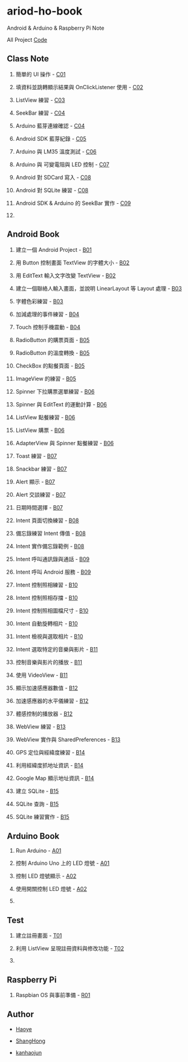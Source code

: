 # ariod-ho-book

Android & Arduino & Raspberry Pi Note

All Project [Code](https://github.com/CodeMercs/ariod-ho-book/tree/master/Code/)


## Class Note

1. 簡單的 UI 操作 - [C01](https://github.com/CodeMercs/ariod-ho-book/blob/master/Note/C01.md)

2. 填資料並跳轉顯示結果與 OnClickListener 使用 - [C02](https://github.com/CodeMercs/ariod-ho-book/blob/master/Note/C02.md)

3. ListView 練習 - [C03](https://github.com/CodeMercs/ariod-ho-book/blob/master/Note/C03.md)

4. SeekBar 練習 - [C04](https://github.com/CodeMercs/ariod-ho-book/blob/master/Note/C04.md)

5. Arduino 藍芽連線確認 - [C04](https://github.com/CodeMercs/ariod-ho-book/blob/master/Note/C04.md)

6. Android SDK 藍芽紀錄 - [C05](https://github.com/CodeMercs/ariod-ho-book/blob/master/Note/C05.md)

7. Arduino 與 LM35 溫度測試 - [C06](https://github.com/CodeMercs/ariod-ho-book/blob/master/Note/C06.md)

8. Arduino 與 可變電阻與 LED 控制 - [C07](https://github.com/CodeMercs/ariod-ho-book/blob/master/Note/C07.md)

9. Android 對 SDCard 寫入 - [C08](https://github.com/CodeMercs/ariod-ho-book/blob/master/Note/C08.md)

10. Android 對 SQLite 練習 - [C08](https://github.com/CodeMercs/ariod-ho-book/blob/master/Note/C08.md)

11. Android SDK & Arduino 的 SeekBar 實作  - [C09](https://github.com/CodeMercs/ariod-ho-book/blob/master/Note/C09.md)

12.


## Android Book

1. 建立一個 Android Project - [B01](https://github.com/CodeMercs/ariod-ho-book/blob/master/Note/B01.md)

2. 用 Button 控制畫面 TextView 的字體大小 - [B02](https://github.com/CodeMercs/ariod-ho-book/blob/master/Note/B02.md)

3. 用 EditText 輸入文字改變 TextView - [B02](https://github.com/CodeMercs/ariod-ho-book/blob/master/Note/B02.md)

4. 建立一個聯絡人輸入畫面，並說明 LinearLayout 等 Layout 處理 - [B03](https://github.com/CodeMercs/ariod-ho-book/blob/master/Note/B03.md)

5. 字體色彩練習 - [B03](https://github.com/CodeMercs/ariod-ho-book/blob/master/Note/B03.md)

6. 加減處理的事件練習 - [B04](https://github.com/CodeMercs/ariod-ho-book/blob/master/Note/B04.md)

7. Touch 控制手機震動 - [B04](https://github.com/CodeMercs/ariod-ho-book/blob/master/Note/B04.md)
 
8. RadioButton 的購票頁面 - [B05](https://github.com/CodeMercs/ariod-ho-book/blob/master/Note/B05.md)

9. RadioButton 的溫度轉換 - [B05](https://github.com/CodeMercs/ariod-ho-book/blob/master/Note/B05.md)

10. CheckBox 的點餐頁面 - [B05](https://github.com/CodeMercs/ariod-ho-book/blob/master/Note/B05.md)

11. ImageView 的練習 - [B05](https://github.com/CodeMercs/ariod-ho-book/blob/master/Note/B05.md)

12. Spinner 下拉購票選單練習 - [B06](https://github.com/CodeMercs/ariod-ho-book/blob/master/Note/B06.md)

13. Spinner 與 EditText 的運動計算 - [B06](https://github.com/CodeMercs/ariod-ho-book/blob/master/Note/B06.md)

14. ListView 點餐練習 - [B06](https://github.com/CodeMercs/ariod-ho-book/blob/master/Note/B06.md)

15. ListView 購票 - [B06](https://github.com/CodeMercs/ariod-ho-book/blob/master/Note/B06.md)

16. AdapterView 與 Spinner 點餐練習 - [B06](https://github.com/CodeMercs/ariod-ho-book/blob/master/Note/B06.md)

17. Toast 練習 - [B07](https://github.com/CodeMercs/ariod-ho-book/blob/master/Note/B07.md)

18. Snackbar 練習 - [B07](https://github.com/CodeMercs/ariod-ho-book/blob/master/Note/B07.md)

19. Alert 顯示 - [B07](https://github.com/CodeMercs/ariod-ho-book/blob/master/Note/B07.md)

20. Alert 交談練習 - [B07](https://github.com/CodeMercs/ariod-ho-book/blob/master/Note/B07.md)

21. 日期時間選擇 - [B07](https://github.com/CodeMercs/ariod-ho-book/blob/master/Note/B07.md)

22. Intent 頁面切換練習 - [B08](https://github.com/CodeMercs/ariod-ho-book/blob/master/Note/B08.md)

23. 備忘錄練習 Intent 傳值 - [B08](https://github.com/CodeMercs/ariod-ho-book/blob/master/Note/B08.md)

24. Intent 實作備忘錄範例 - [B08](https://github.com/CodeMercs/ariod-ho-book/blob/master/Note/B08.md)

25. Intent 呼叫通訊錄與通話 - [B09](https://github.com/CodeMercs/ariod-ho-book/blob/master/Note/B09.md)

26. Intent 呼叫 Android 服務 - [B09](https://github.com/CodeMercs/ariod-ho-book/blob/master/Note/B09.md)

27. Intent 控制照相練習 - [B10](https://github.com/CodeMercs/ariod-ho-book/blob/master/Note/B10.md)

28. Intent 控制照相存擋 - [B10](https://github.com/CodeMercs/ariod-ho-book/blob/master/Note/B10.md)

29. Intent 控制照相圖檔尺寸 - [B10](https://github.com/CodeMercs/ariod-ho-book/blob/master/Note/B10.md)

30. Intent 自動旋轉相片 - [B10](https://github.com/CodeMercs/ariod-ho-book/blob/master/Note/B10.md)

31. Intent 檢視與選取相片 - [B10](https://github.com/CodeMercs/ariod-ho-book/blob/master/Note/B10.md)

32. Intent 選取特定的音樂與影片 - [B11](https://github.com/CodeMercs/ariod-ho-book/blob/master/Note/B11.md)

33. 控制音樂與影片的播放 - [B11](https://github.com/CodeMercs/ariod-ho-book/blob/master/Note/B11.md)

34. 使用 VideoView - [B11](https://github.com/CodeMercs/ariod-ho-book/blob/master/Note/B11.md)

35. 顯示加速感應器數值 -  [B12](https://github.com/CodeMercs/ariod-ho-book/blob/master/Note/B12.md)

36. 加速感應器的水平儀練習 - [B12](https://github.com/CodeMercs/ariod-ho-book/blob/master/Note/B12.md)

37. 體感控制的播放器 - [B12](https://github.com/CodeMercs/ariod-ho-book/blob/master/Note/B12.md)

38. WebView 練習 - [B13](https://github.com/CodeMercs/ariod-ho-book/blob/master/Note/B13.md)

39. WebView 實作與 SharedPreferences - [B13](https://github.com/CodeMercs/ariod-ho-book/blob/master/Note/B13.md)

40. GPS 定位與經緯度練習 - [B14](https://github.com/CodeMercs/ariod-ho-book/blob/master/Note/B14.md)

41. 利用經緯度抓地址資訊 - [B14](https://github.com/CodeMercs/ariod-ho-book/blob/master/Note/B14.md)

42. Google Map 顯示地址資訊 - [B14](https://github.com/CodeMercs/ariod-ho-book/blob/master/Note/B14.md)

43. 建立 SQLite - [B15](https://github.com/CodeMercs/ariod-ho-book/blob/master/Note/B15.md)

44. SQLite 查詢 - [B15](https://github.com/CodeMercs/ariod-ho-book/blob/master/Note/B15.md)

45. SQLite 練習實作 - [B15](https://github.com/CodeMercs/ariod-ho-book/blob/master/Note/B15.md)


## Arduino Book

1. Run Arduino - [A01](https://github.com/CodeMercs/ariod-ho-book/blob/master/Note/A01.md)

2. 控制 Arduino Uno 上的 LED 燈號 - [A01](https://github.com/CodeMercs/ariod-ho-book/blob/master/Note/A01.md)

3. 控制 LED 燈號顯示 - [A02](https://github.com/CodeMercs/ariod-ho-book/blob/master/Note/A02.md)

4. 使用開關控制 LED 燈號 - [A02](https://github.com/CodeMercs/ariod-ho-book/blob/master/Note/A02.md)

5.


## Test

1. 建立註冊畫面 - [T01](https://github.com/CodeMercs/ariod-ho-book/blob/master/Note/T01.md)

2. 利用 ListView 呈現註冊資料與修改功能  - [T02](https://github.com/CodeMercs/ariod-ho-book/blob/master/Note/T02.md)

3.


## Raspberry Pi

1. Raspbian OS 與事前準備 - [R01](https://github.com/CodeMercs/ariod-ho-book/blob/master/Note/R01.md)


## Author

- [Haoye](https://kancheng.github.io/)

- [ShangHong](https://github.com/ShangHong-CAI)

- [kanhaojun](https://github.com/kanhaojun)

